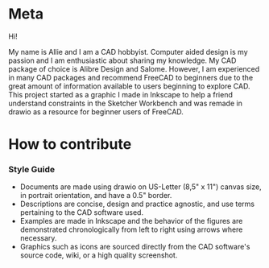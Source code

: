 # Meta

Hi!

My name is Allie and I am a CAD hobbyist. Computer aided design is my passion and I am enthusiastic about sharing my knowledge. My CAD package of choice is Alibre Design and Salome. However, I am experienced in many CAD packages and recommend FreeCAD to beginners due to the great amount of information available to users beginning to explore CAD. This project started as a graphic I made in Inkscape to help a friend understand constraints in the Sketcher Workbench and was remade in drawio as a resource for beginner users of FreeCAD.



# How to contribute
### Style Guide
+ Documents are made using drawio on US-Letter (8,5" x 11") canvas size, in portrait orientation, and have a 0.5" border.
+ Descriptions are concise, design and practice agnostic, and use terms pertaining to the CAD software used.
+ Examples are made in Inkscape and the behavior of the figures are demonstrated chronologically from left to right using arrows where necessary.
+ Graphics such as icons are sourced directly from the CAD software's source code, wiki, or a high quality screenshot.